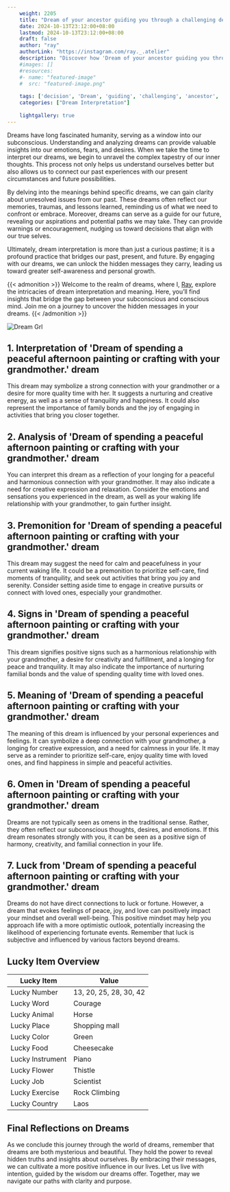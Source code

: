 ```yaml
---
    weight: 2205
    title: "Dream of your ancestor guiding you through a challenging decision."  # Assuming 'title' column exists
    date: 2024-10-13T23:12:00+08:00
    lastmod: 2024-10-13T23:12:00+08:00
    draft: false
    author: "ray"
    authorLink: "https://instagram.com/ray._.atelier"
    description: "Discover how 'Dream of your ancestor guiding you through a challenging decision.' can interpret your future and uncover its significant meanings in your life."
    #images: []
    #resources:
    #- name: "featured-image"
    #  src: "featured-image.png"
    
    tags: ['decision', 'Dream', 'guiding', 'challenging', 'ancestor', 'you']
    categories: ["Dream Interpretation"]
    
    lightgallery: true
---
```

    
Dreams have long fascinated humanity, serving as a window into our subconscious. Understanding and analyzing dreams can provide valuable insights into our emotions, fears, and desires. When we take the time to interpret our dreams, we begin to unravel the complex tapestry of our inner thoughts. This process not only helps us understand ourselves better but also allows us to connect our past experiences with our present circumstances and future possibilities.

By delving into the meanings behind specific dreams, we can gain clarity about unresolved issues from our past. These dreams often reflect our memories, traumas, and lessons learned, reminding us of what we need to confront or embrace. Moreover, dreams can serve as a guide for our future, revealing our aspirations and potential paths we may take. They can provide warnings or encouragement, nudging us toward decisions that align with our true selves.

Ultimately, dream interpretation is more than just a curious pastime; it is a profound practice that bridges our past, present, and future. By engaging with our dreams, we can unlock the hidden messages they carry, leading us toward greater self-awareness and personal growth.

{{< admonition >}}
Welcome to the realm of dreams, where I, [Ray](https://instagram.com/ray._.atelier), explore the intricacies of dream interpretation and meaning. Here, you’ll find insights that bridge the gap between your subconscious and conscious mind. Join me on a journey to uncover the hidden messages in your dreams.
{{< /admonition >}}

![Dream Grl](https://cdn.pixabay.com/photo/2017/11/02/03/35/gothic-2910057_1280.jpg "Dream Grl")

## 1. Interpretation of 'Dream of spending a peaceful afternoon painting or crafting with your grandmother.' dream
 This dream may symbolize a strong connection with your grandmother or a desire for more quality time with her. It suggests a nurturing and creative energy, as well as a sense of tranquility and happiness. It could also represent the importance of family bonds and the joy of engaging in activities that bring you closer together.

## 2. Analysis of 'Dream of spending a peaceful afternoon painting or crafting with your grandmother.' dream
 You can interpret this dream as a reflection of your longing for a peaceful and harmonious connection with your grandmother. It may also indicate a need for creative expression and relaxation. Consider the emotions and sensations you experienced in the dream, as well as your waking life relationship with your grandmother, to gain further insight.

## 3. Premonition for 'Dream of spending a peaceful afternoon painting or crafting with your grandmother.' dream
 This dream may suggest the need for calm and peacefulness in your current waking life. It could be a premonition to prioritize self-care, find moments of tranquility, and seek out activities that bring you joy and serenity. Consider setting aside time to engage in creative pursuits or connect with loved ones, especially your grandmother.

## 4. Signs in 'Dream of spending a peaceful afternoon painting or crafting with your grandmother.' dream
 This dream signifies positive signs such as a harmonious relationship with your grandmother, a desire for creativity and fulfillment, and a longing for peace and tranquility. It may also indicate the importance of nurturing familial bonds and the value of spending quality time with loved ones.

## 5. Meaning of 'Dream of spending a peaceful afternoon painting or crafting with your grandmother.' dream
 The meaning of this dream is influenced by your personal experiences and feelings. It can symbolize a deep connection with your grandmother, a longing for creative expression, and a need for calmness in your life. It may serve as a reminder to prioritize self-care, enjoy quality time with loved ones, and find happiness in simple and peaceful activities.

## 6. Omen in 'Dream of spending a peaceful afternoon painting or crafting with your grandmother.' dream
 Dreams are not typically seen as omens in the traditional sense. Rather, they often reflect our subconscious thoughts, desires, and emotions. If this dream resonates strongly with you, it can be seen as a positive sign of harmony, creativity, and familial connection in your life.

## 7. Luck from 'Dream of spending a peaceful afternoon painting or crafting with your grandmother.' dream
 Dreams do not have direct connections to luck or fortune. However, a dream that evokes feelings of peace, joy, and love can positively impact your mindset and overall well-being. This positive mindset may help you approach life with a more optimistic outlook, potentially increasing the likelihood of experiencing fortunate events. Remember that luck is subjective and influenced by various factors beyond dreams.

## Lucky Item Overview
| Lucky Item          | Value              |
|---------------|--------------------|
| Lucky Number        | 13, 20, 25, 28, 30, 42  |
| Lucky Word          | Courage |
| Lucky Animal        | Horse |
| Lucky Place         | Shopping mall     |
| Lucky Color         | Green     |
| Lucky Food          | Cheesecake      |
| Lucky Instrument    | Piano |
| Lucky Flower        | Thistle    |
| Lucky Job           | Scientist       |
| Lucky Exercise      | Rock Climbing  |
| Lucky Country       | Laos    |


##  Final Reflections on Dreams

As we conclude this journey through the world of dreams, remember that dreams are both mysterious and beautiful. They hold the power to reveal hidden truths and insights about ourselves. By embracing their messages, we can cultivate a more positive influence in our lives. Let us live with intention, guided by the wisdom our dreams offer. Together, may we navigate our paths with clarity and purpose.
